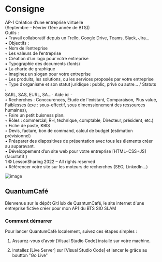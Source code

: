 # Consigne <br>

AP-1 Création d’une entreprise virtuelle <br>
(Septembre – Février (1ère année de BTS)) <br>
Outils :  <br>
• Travail collaboratif depuis un Trello, Google Drive, Teams, Slack, Jira… <br>
• Objectifs : <br>
◦ Nom de l’entreprise <br>
◦ Les valeurs de l’entreprise <br>
◦ Création d’un logo pour votre entreprise <br>
▪ Typographie des documents (fonts) <br>
▪ La charte de graphique <br>
◦ Imaginez un slogan pour votre entreprise <br>
◦ Les produits, les solutions, ou les services proposés par votre entreprise <br>
◦ Type d’organisme et son statut juridique : public, privé ou autre… / Statuts :  <br>
SARL, SAS, EURL, SA…- Aide ici - <br>
◦ Recherches : Conccurences, Étude de l'existant, Comparaison, Plus value, Faiblesses (exe : sous-effectif, sous dimenssionement des ressources humaines), <br>
◦ Faire un petit buisness plan. <br>
◦ Rôles : commercial, RH, technique, comptable, Directeur, président, etc.) <br>
◦ Fiche de poste, KBIS <br>
◦ Devis, facture, bon de command, calcul de budget (estimation prévisionnel) <br>
• Préaparer des diapositives de présentation avec tous les élements créer au auparavant. <br>
• Développement d’un site web pour votre entreprise [HTML+CSS+JS] (facultatif )  <br>
1
© LessonSharing 2022 – All rights reserved <br>
• Référencer votre site sur les moteurs de recherches (SEO, LinkedIn...) <br>


![image](https://github.com/JulianGabinAtienza/QuantumCafe_AP1/assets/148321955/8ef88a90-50fb-4916-8532-6fa7b21b57a4)

## QuantumCafé

Bienvenue sur le dépôt GitHub de QuantumCafé, le site internet d'une entreprise fictive créer pour mon AP1 du BTS SIO SLAM

### Comment démarrer

Pour lancer QuantumCafé localement, suivez ces étapes simples :

1. Assurez-vous d'avoir [Visual Studio Code] installé sur votre machine.

2. Installez [Live Server] sur [Visual Studio Code] et lancer le grâce au boutton "Go Live"
